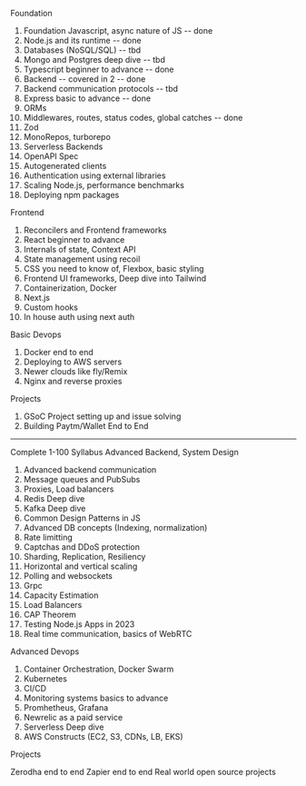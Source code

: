 Foundation

1. Foundation Javascript, async nature of JS -- done
2. Node.js and its runtime -- done
3. Databases (NoSQL/SQL) -- tbd
4. Mongo and Postgres deep dive -- tbd
5. Typescript beginner to advance -- done
6. Backend -- covered in 2 -- done 
7. Backend communication protocols -- tbd
8. Express basic to advance -- done
9. ORMs
10. Middlewares, routes, status codes, global catches -- done
11. Zod
12. MonoRepos, turborepo
13. Serverless Backends
14. OpenAPI Spec
15. Autogenerated clients
16. Authentication using external libraries
17. Scaling Node.js, performance benchmarks
18. Deploying npm packages
 

 

Frontend

1. Reconcilers and Frontend frameworks
2. React beginner to advance
3. Internals of state, Context API
4. State management using recoil
5. CSS you need to know of, Flexbox, basic styling
6. Frontend UI frameworks, Deep dive into Tailwind
7. Containerization, Docker
8. Next.js
9. Custom hooks
10. In house auth using next auth

 

Basic Devops

1. Docker end to end
2. Deploying to AWS servers
3. Newer clouds like fly/Remix
4. Nginx and reverse proxies

 

Projects

1. GSoC Project setting up and issue solving
2. Building Paytm/Wallet End to End
 
-------------------------------------

 

Complete 1-100 Syllabus
Advanced Backend, System Design

1. Advanced backend communication
2. Message queues and PubSubs
3. Proxies, Load balancers
4. Redis Deep dive
5. Kafka Deep dive
6. Common Design Patterns in JS
7. Advanced DB concepts (Indexing, normalization)
8. Rate limitting
9. Captchas and DDoS protection
10. Sharding, Replication, Resiliency
11. Horizontal and vertical scaling
12. Polling and websockets
13. Grpc
14. Capacity Estimation
15. Load Balancers
16. CAP Theorem
17. Testing Node.js Apps in 2023
18. Real time communication, basics of WebRTC

 

Advanced Devops

1. Container Orchestration, Docker Swarm
2. Kubernetes
3. CI/CD
4. Monitoring systems basics to advance
5. Promhetheus, Grafana
6. Newrelic as a paid service
7. Serverless Deep dive
8. AWS Constructs (EC2, S3, CDNs, LB, EKS)


Projects

Zerodha end to end
Zapier end to end
Real world open source projects